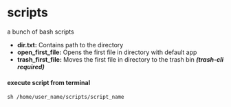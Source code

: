 # scripts
a bunch of bash scripts

- **dir.txt:** Contains path to the directory
- **open_first_file:** Opens the first file in directory with default app
- **trash_first_file:** Moves the first file in directory to the trash bin **_(trash-cli required)_**

#### execute script from terminal
```
sh /home/user_name/scripts/script_name
```
